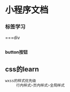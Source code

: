 # 小程序文档

### 标签学习

<view> </view> ===div

<text></text>

```javascript

```

**button按钮**

## css的learn

```javascript
wxss的样式优先级
     行内样式>页内样式>全局样式
```

